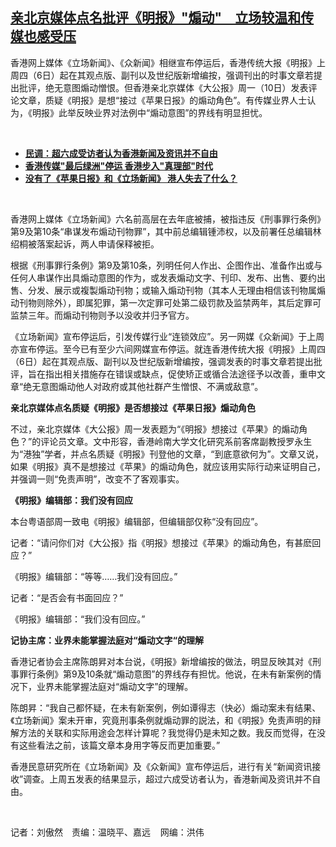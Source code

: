 <!--1641924054000-->
[亲北京媒体点名批评《明报》"煽动"　立场较温和传媒也感受压](https://www.rfa.org/mandarin/yataibaodao/gangtai/ac-01112022115459.html)
------

<p></p><p>香港网上媒体《立场新闻》、《众新闻》相继宣布停运后，香港传统大报《明报》上周四（6日）起在其观点版、副刊以及世纪版新增编按，强调刊出的时事文章若提出批评，绝无意图煽动憎恨。但香港亲北京媒体《大公报》周一（10日）发表评论文章，质疑《明报》是想“接过《苹果日报》的煽动角色”。有传媒业界人士认为，《明报》此举反映业界对法例中“煽动意图”的界线有明显担忧。</p><p><br/></p><ul><li><span><a href="https://www.rfa.org/mandarin/yataibaodao/gangtai/ac-01072022075304.html"><strong>民调：超六成受访者认为香港新闻及资讯并不自由 </strong></a><br/></span></li><li><strong><a href="https://www.rfa.org/mandarin/yataibaodao/gangtai/km-01032022055636.html">香港传媒"最后绿洲"停运 香港步入"真理部"时代</a></strong></li><li><strong><a href="https://www.rfa.org/mandarin/yataibaodao/gangtai/al-12302021125905.html">没有了《苹果日报》和《立场新闻》 港人失去了什么？</a></strong></li></ul><p><br/></p><p><span>香港网上媒体《立场新闻》六名前高层在去年底被捕，被指违反《刑事罪行条例》第9及第10条“串谋发布煽动刊物罪”，其中前总编辑锺沛权，以及前署任总编辑林绍桐被落案起诉，两人申请保释被拒。</span></p><p><span>根据《刑事罪行条例》第9及第10条，列明任何人作出、企图作出、准备作出或与任何人串谋作出具煽动意图的作为，或发表煽动文字、刊印、发布、出售、要约出售、分发、展示或複製煽动刊物；或输入煽动刊物（其本人无理由相信该刊物属煽动刊物则除外），即属犯罪，第一次定罪可处第二级罚款及监禁两年，其后定罪可监禁三年。而煽动刊物则予以没收并归予官方。</span></p><p><span>《立场新闻》宣布停运后，引发传媒行业“连锁效应”。另一网媒《众新闻》于上周亦宣布停运。至今已有至少六间网媒宣布停运。就连香港传统大报《明报》上周四（6日）起在其观点版、副刊以及世纪版新增编按，强调发表的时事文章若提出批评，旨在指出相关措施存在错误或缺点，促使矫正或循合法途径予以改善，重申文章“绝无意图煽动他人对政府或其他社群产生憎恨、不满或敌意”。</span></p><p><span><strong>亲北京媒体点名质疑《明报》是否想接过《苹果日报》煽动角色</strong></span></p><p><span>不过，亲北京媒体《大公报》周一发表题为“《明报》想接过《苹果》的煽动角色？”的评论员文章。文中形容，香港岭南大学文化研究系前客席副教授罗永生为“港独”学者，并点名质疑《明报》刊登他的文章，“到底意欲何为”。文章又说，如果《明报》真不是想接过《苹果》的煽动角色，就应该用实际行动来证明自己，并强调一则“免责声明”，改变不了客观事实。</span></p><p><span><strong>《明报》编辑部：我们没有回应</strong></span></p><p><span>本台粤语部周一致电《明报》编辑部，但编辑部仅称“没有回应”。</span></p><p><span>记者：“请问你们对《大公报》指《明报》想接过《苹果》的煽动角色，有甚麽回应？”</span></p><p><span>《明报》编辑部：“等等……我们没有回应。”</span></p><p><span>记者：“是否会有书面回应？”</span></p><p><span>《明报》编辑部：“我们没有回应。”</span></p><p><span><strong>记协主席：业界未能掌握法庭对“</strong><strong>煽动文字“</strong><strong>的理解</strong></span></p><p><span>香港记者协会主席陈朗昇对本台说，《明报》新增编按的做法，明显反映其对《刑事罪行条例》第9及10条就“煽动意图”的界线存有担忧。他说，在未有新案例的情况下，业界未能掌握法庭对“煽动文字”的理解。</span></p><p><span>陈朗昇：“我自己都怀疑，在未有新案例，例如谭得志（快必）煽动案未有结果、《立场新闻》案未开审，究竟刑事条例就煽动罪的説法，和《明报》免责声明的辩解方法的关联和实际用途会怎样计算呢？我觉得仍是未知之数。我反而觉得，在没有这些看法之前，该篇文章本身用字等反而更加重要。”</span></p><p><span>香港民意研究所在《立场新闻》及《众新闻》宣布停运后，进行有关“新闻资讯接收”调查。上周五发表的结果显示，超过六成受访者认为，香港新闻及资讯并不自由。</span></p><p><br/></p><p><span>记者：刘傲然　责编：温晓平、嘉远    网编：洪伟<br/></span></p>
